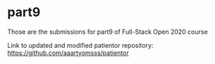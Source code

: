 # part9
Those are the submissions for part9 of Full-Stack Open 2020 course

Link to updated and modified patientor repository:
https://github.com/aaartyomsss/patientor

